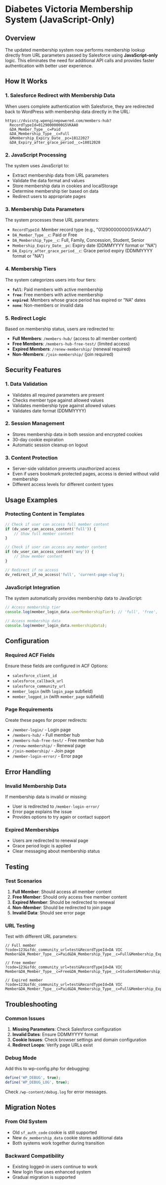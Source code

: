 # Diabetes Victoria Membership System (JavaScript-Only)

## Overview

The updated membership system now performs membership lookup directly from URL parameters passed by Salesforce using **JavaScript-only** logic. This eliminates the need for additional API calls and provides faster authentication with better user experience.

## How It Works

### 1. Salesforce Redirect with Membership Data
When users complete authentication with Salesforce, they are redirected back to WordPress with membership data directly in the URL:

```
https://dvicstg.wpenginepowered.com/members-hub?
  RecordTypeId=01290000000G5VKAA0
  &DA_Member_Type__c=Paid
  &DA_Membership_Type__c=Full
  &Membership_Expiry_Date__pc=18122027
  &DA_Expiry_after_grace_period__c=18012028
```

### 2. JavaScript Processing
The system uses JavaScript to:
- Extract membership data from URL parameters
- Validate the data format and values
- Store membership data in cookies and localStorage
- Determine membership tier based on data
- Redirect users to appropriate pages

### 3. Membership Data Parameters
The system processes these URL parameters:
- `RecordTypeId`: Member record type (e.g., "01290000000G5VKAA0")
- `DA_Member_Type__c`: Paid or Free
- `DA_Membership_Type__c`: Full, Family, Concession, Student, Senior
- `Membership_Expiry_Date__pc`: Expiry date (DDMMYYYY format or "NA")
- `DA_Expiry_after_grace_period__c`: Grace period expiry (DDMMYYYY format or "NA")

### 4. Membership Tiers
The system categorizes users into four tiers:
- **`full`**: Paid members with active membership
- **`free`**: Free members with active membership  
- **`expired`**: Members whose grace period has expired or "NA" dates
- **`none`**: Non-members or invalid data

### 5. Redirect Logic
Based on membership status, users are redirected to:
- **Full Members**: `/members-hub/` (access to all member content)
- **Free Members**: `/members-hub-free-test/` (limited access)
- **Expired Members**: `/renew-membership/` (renewal required)
- **Non-Members**: `/join-membership/` (join required)

## Security Features

### 1. Data Validation
- Validates all required parameters are present
- Checks member type against allowed values
- Validates membership type against allowed values
- Validates date format (DDMMYYYY)

### 2. Session Management
- Stores membership data in both session and encrypted cookies
- 30-day cookie expiration
- Automatic session cleanup on logout

### 3. Content Protection
- Server-side validation prevents unauthorized access
- Even if users bookmark protected pages, access is denied without valid membership
- Different access levels for different content types

## Usage Examples

### Protecting Content in Templates
```php
// Check if user can access full member content
if (dv_user_can_access_content('full')) {
    // Show full member content
}

// Check if user can access any member content
if (dv_user_can_access_content('any')) {
    // Show member content
}

// Redirect if no access
dv_redirect_if_no_access('full', 'current-page-slug');
```

### JavaScript Integration
The system automatically provides membership data to JavaScript:
```javascript
// Access membership tier
console.log(member_login_data.userMembershipTier); // 'full', 'free', 'expired', 'none'

// Access membership data
console.log(member_login_data.membershipData);
```

## Configuration

### Required ACF Fields
Ensure these fields are configured in ACF Options:
- `salesforce_client_id`
- `salesforce_callback_url`
- `salesforce_community_url`
- `member_login` (with `login_page` subfield)
- `member_logged_in` (with `member_page` subfield)

### Page Requirements
Create these pages for proper redirects:
- `/member-login/` - Login page
- `/members-hub/` - Full member hub
- `/members-hub-free-test/` - Free member hub
- `/renew-membership/` - Renewal page
- `/join-membership/` - Join page
- `/member-login-error/` - Error page

## Error Handling

### Invalid Membership Data
If membership data is invalid or missing:
- User is redirected to `/member-login-error/`
- Error page explains the issue
- Provides options to try again or contact support

### Expired Memberships
- Users are redirected to renewal page
- Grace period logic is applied
- Clear messaging about membership status

## Testing

### Test Scenarios
1. **Full Member**: Should access all member content
2. **Free Member**: Should only access free member content
3. **Expired Member**: Should be redirected to renewal
4. **Non-Member**: Should be redirected to join page
5. **Invalid Data**: Should see error page

### URL Testing
Test with different URL parameters:
```
// Full member
?code=123&sfdc_community_url=test&RecordTypeId=DA VIC Member&DA_Member_Type__c=Paid&DA_Membership_Type__c=Full&Membership_Expiry_Date__pc=18122027&DA_Expiry_after_grace_period__c=18012028

// Free member
?code=123&sfdc_community_url=test&RecordTypeId=DA VIC Member&DA_Member_Type__c=Free&DA_Membership_Type__c=Student&Membership_Expiry_Date__pc=18122027&DA_Expiry_after_grace_period__c=18012028

// Expired member
?code=123&sfdc_community_url=test&RecordTypeId=DA VIC Member&DA_Member_Type__c=Paid&DA_Membership_Type__c=Full&Membership_Expiry_Date__pc=01012020&DA_Expiry_after_grace_period__c=01012020
```

## Troubleshooting

### Common Issues
1. **Missing Parameters**: Check Salesforce configuration
2. **Invalid Dates**: Ensure DDMMYYYY format
3. **Cookie Issues**: Check browser settings and domain configuration
4. **Redirect Loops**: Verify page URLs exist

### Debug Mode
Add this to wp-config.php for debugging:
```php
define('WP_DEBUG', true);
define('WP_DEBUG_LOG', true);
```

Check `/wp-content/debug.log` for error messages.

## Migration Notes

### From Old System
- Old `sf_auth_code` cookie is still supported
- New `dv_membership_data` cookie stores additional data
- Both systems work together during transition

### Backward Compatibility
- Existing logged-in users continue to work
- New login flow uses enhanced system
- Gradual migration is supported

